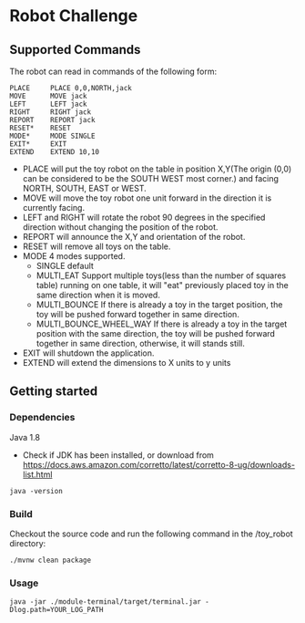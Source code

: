 # Robot Challenge

## Supported Commands

The robot can read in commands of the following form:

```plain
PLACE     PLACE 0,0,NORTH,jack
MOVE      MOVE jack
LEFT      LEFT jack
RIGHT     RIGHT jack
REPORT    REPORT jack
RESET*    RESET
MODE*     MODE SINGLE
EXIT*     EXIT
EXTEND    EXTEND 10,10
```

- PLACE will put the toy robot on the table in position X,Y(The origin (0,0) can be considered to be the SOUTH WEST most corner.) and facing NORTH, SOUTH, EAST or WEST.
- MOVE will move the toy robot one unit forward in the direction it is currently facing.
- LEFT and RIGHT will rotate the robot 90 degrees in the specified direction without changing the position of the robot.
- REPORT will announce the X,Y and orientation of the robot.
- RESET will remove all toys on the table.
- MODE 4 modes supported.
    * SINGLE default
    * MULTI_EAT Support multiple toys(less than the number of squares table) running on one table, it will "eat" previously placed toy in the same direction when it is moved.
    * MULTI_BOUNCE If there is already a toy in the target position, the toy will be pushed forward together in same direction.
    * MULTI_BOUNCE_WHEEL_WAY If there is already a toy in the target position with the same direction, the toy will be pushed forward together in same direction, otherwise, it will stands still. 
- EXIT will shutdown the application.
- EXTEND will extend the dimensions to X units to y units
## Getting started

### Dependencies
Java 1.8
- Check if JDK has been installed, or download from https://docs.aws.amazon.com/corretto/latest/corretto-8-ug/downloads-list.html
```
java -version
```

### Build
Checkout the source code and run the following command in the /toy_robot directory:
```
./mvnw clean package
```
### Usage

```
java -jar ./module-terminal/target/terminal.jar -Dlog.path=YOUR_LOG_PATH
```



